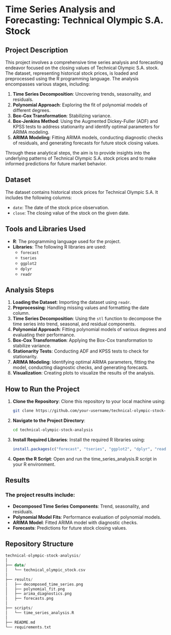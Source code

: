 # Time Series Analysis and Forecasting: Technical Olympic S.A. Stock

## Project Description

This project involves a comprehensive time series analysis and forecasting endeavor focused on the closing values of Technical Olympic S.A. stock. The dataset, representing historical stock prices, is loaded and preprocessed using the R programming language. The analysis encompasses various stages, including:

1. **Time Series Decomposition**: Uncovering trends, seasonality, and residuals.
2. **Polynomial Approach**: Exploring the fit of polynomial models of different degrees.
3. **Box-Cox Transformation**: Stabilizing variance.
4. **Box-Jenkins Method**: Using the Augmented Dickey-Fuller (ADF) and KPSS tests to address stationarity and identify optimal parameters for ARIMA modeling.
5. **ARIMA Modeling**: Fitting ARIMA models, conducting diagnostic checks of residuals, and generating forecasts for future stock closing values.

Through these analytical steps, the aim is to provide insights into the underlying patterns of Technical Olympic S.A. stock prices and to make informed predictions for future market behavior.

## Dataset

The dataset contains historical stock prices for Technical Olympic S.A. It includes the following columns:
- `date`: The date of the stock price observation.
- `close`: The closing value of the stock on the given date.

## Tools and Libraries Used

- **R**: The programming language used for the project.
- **Libraries**: The following R libraries are used:
  - `forecast`
  - `tseries`
  - `ggplot2`
  - `dplyr`
  - `readr`

## Analysis Steps

1. **Loading the Dataset**: Importing the dataset using `readr`.
2. **Preprocessing**: Handling missing values and formatting the date column.
3. **Time Series Decomposition**: Using the `stl` function to decompose the time series into trend, seasonal, and residual components.
4. **Polynomial Approach**: Fitting polynomial models of various degrees and evaluating their performance.
5. **Box-Cox Transformation**: Applying the Box-Cox transformation to stabilize variance.
6. **Stationarity Tests**: Conducting ADF and KPSS tests to check for stationarity.
7. **ARIMA Modeling**: Identifying optimal ARIMA parameters, fitting the model, conducting diagnostic checks, and generating forecasts.
8. **Visualization**: Creating plots to visualize the results of the analysis.

## How to Run the Project

1. **Clone the Repository**: Clone this repository to your local machine using:
   ```sh
   git clone https://github.com/your-username/technical-olympic-stock-analysis.git

2. **Navigate to the Project Directory**:
   ```sh
   cd technical-olympic-stock-analysis
   ```

3. **Install Required Libraries**: Install the required R libraries using:
   ```r
   install.packages(c("forecast", "tseries", "ggplot2", "dplyr", "readr"))
   ```

4. **Open the R Script**: Open and run the time_series_analysis.R script in your R environment.

## Results

### The project results include:

- **Decomposed Time Series Components**: Trend, seasonality, and residuals.
- **Polynomial Model Fits**: Performance evaluation of polynomial models.
- **ARIMA Model**: Fitted ARIMA model with diagnostic checks.
- **Forecasts**: Predictions for future stock closing values.

## Repository Structure
```kotlin
technical-olympic-stock-analysis/
│
├── data/
│   └── technical_olympic_stock.csv
│
├── results/
│   ├── decomposed_time_series.png
│   ├── polynomial_fit.png
│   ├── arima_diagnostics.png
│   ├── forecasts.png
│
├── scripts/
│   └── time_series_analysis.R
│
├── README.md
└── requirements.txt
```
